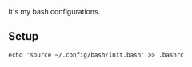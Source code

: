 It's my bash configurations.

## Setup

```shell
echo 'source ~/.config/bash/init.bash' >> .bashrc
```

